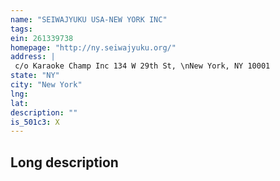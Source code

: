 ```yaml
---
name: "SEIWAJYUKU USA-NEW YORK INC"
tags:
ein: 261339738
homepage: "http://ny.seiwajyuku.org/"
address: |
 c/o Karaoke Champ Inc 134 W 29th St, \nNew York, NY 10001
state: "NY"
city: "New York"
lng: 
lat: 
description: ""
is_501c3: X
---
```


## Long description


